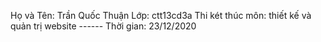 Họ và Tên: Trần Quốc Thuận
Lớp: ctt13cd3a
Thi két thúc môn: thiết kế và quản trị website ------ Thời gian: 23/12/2020
